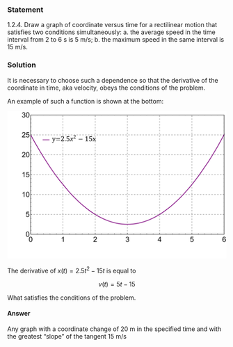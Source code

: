 ###  Statement 

$1.2.4.$ Draw a graph of coordinate versus time for a rectilinear motion that satisfies two conditions simultaneously: a. the average speed in the time interval from $2$ to $6\text{ s}$ is $5\text{ m/s}$; 
b. the maximum speed in the same interval is $15\text{ m/s}$. 

### Solution

It is necessary to choose such a dependence so that the derivative of the coordinate in time, aka velocity, obeys the conditions of the problem. 

An example of such a function is shown at the bottom: 

![|1000x1000, 80%](../../img/1.2.4/graph.svg)

The derivative of $x(t) = 2.5t^2-15t$ is equal to 

$$v(t) = 5t-15$$

What satisfies the conditions of the problem. 

#### Answer

Any graph with a coordinate change of $20\text{ m}$ in the specified time and with the greatest “slope” of the tangent $15\text{ m/s}$